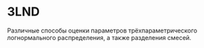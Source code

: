 # 3LND
Различные способы оценки параметров трёхпараметрического логнормального распределения, а также разделения смесей.
